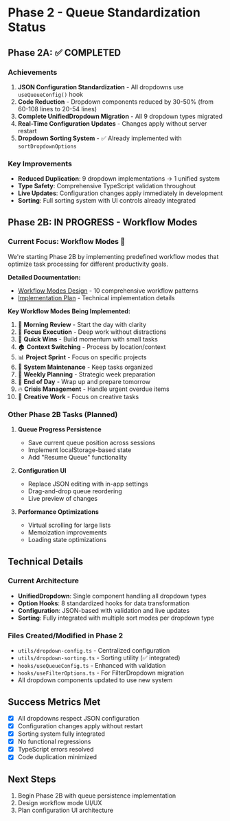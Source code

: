 # Phase 2 - Queue Standardization Status

## Phase 2A: ✅ COMPLETED

### Achievements
1. **JSON Configuration Standardization** - All dropdowns use `useQueueConfig()` hook
2. **Code Reduction** - Dropdown components reduced by 30-50% (from 60-108 lines to 20-54 lines)
3. **Complete UnifiedDropdown Migration** - All 9 dropdown types migrated
4. **Real-Time Configuration Updates** - Changes apply without server restart
5. **Dropdown Sorting System** - ✅ Already implemented with `sortDropdownOptions`

### Key Improvements
- **Reduced Duplication**: 9 dropdown implementations → 1 unified system
- **Type Safety**: Comprehensive TypeScript validation throughout
- **Live Updates**: Configuration changes apply immediately in development
- **Sorting**: Full sorting system with UI controls already integrated

## Phase 2B: IN PROGRESS - Workflow Modes

### Current Focus: Workflow Modes 🎯
We're starting Phase 2B by implementing predefined workflow modes that optimize task processing for different productivity goals.

**Detailed Documentation:**
- [Workflow Modes Design](./WORKFLOW_MODES_DESIGN.md) - 10 comprehensive workflow patterns
- [Implementation Plan](./WORKFLOW_MODES_IMPLEMENTATION.md) - Technical implementation details

**Key Workflow Modes Being Implemented:**
1. 🌅 **Morning Review** - Start the day with clarity
2. 🎯 **Focus Execution** - Deep work without distractions  
3. 🚀 **Quick Wins** - Build momentum with small tasks
4. 🏠 **Context Switching** - Process by location/context
5. 📊 **Project Sprint** - Focus on specific projects
6. 🧹 **System Maintenance** - Keep tasks organized
7. 📅 **Weekly Planning** - Strategic week preparation
8. 🌙 **End of Day** - Wrap up and prepare tomorrow
9. 🔥 **Crisis Management** - Handle urgent overdue items
10. 🎨 **Creative Work** - Focus on creative tasks

### Other Phase 2B Tasks (Planned)
1. **Queue Progress Persistence**
   - Save current queue position across sessions
   - Implement localStorage-based state
   - Add "Resume Queue" functionality

2. **Configuration UI**
   - Replace JSON editing with in-app settings
   - Drag-and-drop queue reordering
   - Live preview of changes

3. **Performance Optimizations**
   - Virtual scrolling for large lists
   - Memoization improvements
   - Loading state optimizations

## Technical Details

### Current Architecture
- **UnifiedDropdown**: Single component handling all dropdown types
- **Option Hooks**: 8 standardized hooks for data transformation
- **Configuration**: JSON-based with validation and live updates
- **Sorting**: Fully integrated with multiple sort modes per dropdown type

### Files Created/Modified in Phase 2
- `utils/dropdown-config.ts` - Centralized configuration
- `utils/dropdown-sorting.ts` - Sorting utility (✅ integrated)
- `hooks/useQueueConfig.ts` - Enhanced with validation
- `hooks/useFilterOptions.ts` - For FilterDropdown migration
- All dropdown components updated to use new system

## Success Metrics Met
- [x] All dropdowns respect JSON configuration
- [x] Configuration changes apply without restart
- [x] Sorting system fully integrated
- [x] No functional regressions
- [x] TypeScript errors resolved
- [x] Code duplication minimized

## Next Steps
1. Begin Phase 2B with queue persistence implementation
2. Design workflow mode UI/UX
3. Plan configuration UI architecture